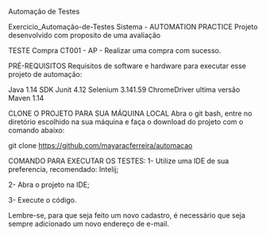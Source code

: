 Automação de Testes

Exercicio_Automação-de-Testes
Sistema - AUTOMATION PRACTICE
Projeto desenvolvido com proposito de uma avaliação

TESTE
Compra CT001 - AP - Realizar uma compra com sucesso.

PRÉ-REQUISITOS
Requisitos de software e hardware para executar esse projeto de automação:

Java 1.14 SDK
Junit 4.12
Selenium 3.141.59
ChromeDriver ultima versão
Maven 1.14


CLONE O PROJETO PARA SUA MÁQUINA LOCAL
Abra o git bash, entre no diretório escolhido na sua máquina e faça o download do projeto com o comando abaixo:

git clone https://github.com/mayaracferreira/automacao

COMANDO PARA EXECUTAR OS TESTES:
1- Utilize uma IDE de sua preferencia, recomendado: Intelij;

2- Abra o projeto na IDE;

3- Execute o código.


Lembre-se, para que seja feito um novo cadastro, é necessário que seja sempre adicionado um novo endereço de e-mail.
